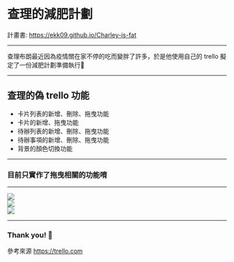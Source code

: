 # 查理的減肥計劃

計畫書: https://ekk09.github.io/Charley-is-fat

---

查理布朗最近因為疫情關在家不停的吃而變胖了許多，於是他使用自己的 trello 擬定了一份減肥計劃準備執行:muscle:

---

## 查理的偽 trello 功能

- 卡片列表的新增、刪除、拖曳功能
- 卡片的新增、拖曳功能
- 待辦列表的新增、刪除、拖曳功能
- 待辦事項的新增、刪除、拖曳功能
- 背景的顏色切換功能
---

### 目前只實作了拖曳相關的功能唷

---

![](https://i.imgur.com/Ex0ZXRG.png)
<br>
![](https://i.imgur.com/ZmF97gE.png)
<br>
![](https://i.imgur.com/EddSqmX.png)

---

### Thank you! :sheep: 

參考來源 https://trello.com
